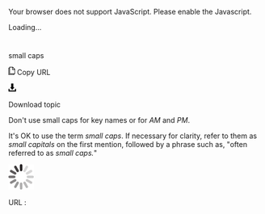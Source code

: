 Your browser does not support JavaScript. Please enable the Javascript.

Loading...

# 

small caps

![Copy URL](media/small-caps/Copy.png)
Copy URL

![Download](media/small-caps/Download.png)

Download topic

Don't use small caps for key names or for *AM* and *PM*. 

It's OK to use the term *small caps*. If necessary for clarity, refer to them as *small capitals* on the first mention, followed by a phrase such as, "often referred to as *small caps.*"

![In progress](media/small-caps/activity-large.gif)

URL :
